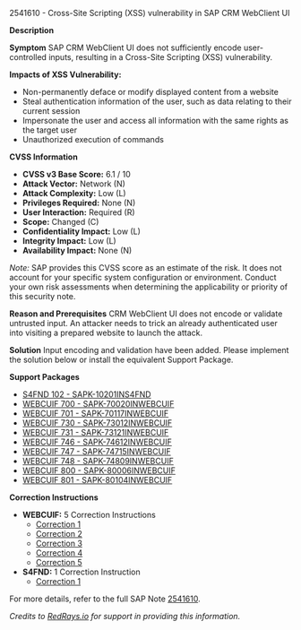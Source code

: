 2541610 - Cross-Site Scripting (XSS) vulnerability in SAP CRM WebClient UI

**Description**

**Symptom**
SAP CRM WebClient UI does not sufficiently encode user-controlled inputs, resulting in a Cross-Site Scripting (XSS) vulnerability.

**Impacts of XSS Vulnerability:**
- Non-permanently deface or modify displayed content from a website
- Steal authentication information of the user, such as data relating to their current session
- Impersonate the user and access all information with the same rights as the target user
- Unauthorized execution of commands

**CVSS Information**
- **CVSS v3 Base Score:** 6.1 / 10
- **Attack Vector:** Network (N)
- **Attack Complexity:** Low (L)
- **Privileges Required:** None (N)
- **User Interaction:** Required (R)
- **Scope:** Changed (C)
- **Confidentiality Impact:** Low (L)
- **Integrity Impact:** Low (L)
- **Availability Impact:** None (N)

*Note:* SAP provides this CVSS score as an estimate of the risk. It does not account for your specific system configuration or environment. Conduct your own risk assessments when determining the applicability or priority of this security note.

**Reason and Prerequisites**
CRM WebClient UI does not encode or validate untrusted input. An attacker needs to trick an already authenticated user into visiting a prepared website to launch the attack.

**Solution**
Input encoding and validation have been added. Please implement the solution below or install the equivalent Support Package.

**Support Packages**
- [S4FND 102 - SAPK-10201INS4FND](https://me.sap.com/supportpackage/SAPK-10201INS4FND)
- [WEBCUIF 700 - SAPK-70020INWEBCUIF](https://me.sap.com/supportpackage/SAPK-70020INWEBCUIF)
- [WEBCUIF 701 - SAPK-70117INWEBCUIF](https://me.sap.com/supportpackage/SAPK-70117INWEBCUIF)
- [WEBCUIF 730 - SAPK-73012INWEBCUIF](https://me.sap.com/supportpackage/SAPK-73012INWEBCUIF)
- [WEBCUIF 731 - SAPK-73121INWEBCUIF](https://me.sap.com/supportpackage/SAPK-73121INWEBCUIF)
- [WEBCUIF 746 - SAPK-74612INWEBCUIF](https://me.sap.com/supportpackage/SAPK-74612INWEBCUIF)
- [WEBCUIF 747 - SAPK-74715INWEBCUIF](https://me.sap.com/supportpackage/SAPK-74715INWEBCUIF)
- [WEBCUIF 748 - SAPK-74809INWEBCUIF](https://me.sap.com/supportpackage/SAPK-74809INWEBCUIF)
- [WEBCUIF 800 - SAPK-80006INWEBCUIF](https://me.sap.com/supportpackage/SAPK-80006INWEBCUIF)
- [WEBCUIF 801 - SAPK-80104INWEBCUIF](https://me.sap.com/supportpackage/SAPK-80104INWEBCUIF)

**Correction Instructions**
- **WEBCUIF:** 5 Correction Instructions
  - [Correction 1](https://me.sap.com/corrins/0002541610/6555)
  - [Correction 2](https://me.sap.com/corrins/0002541610/6555)
  - [Correction 3](https://me.sap.com/corrins/0002541610/6555)
  - [Correction 4](https://me.sap.com/corrins/0002541610/6555)
  - [Correction 5](https://me.sap.com/corrins/0002541610/6555)
- **S4FND:** 1 Correction Instruction
  - [Correction 1](https://me.sap.com/corrins/0002541610/22887)

For more details, refer to the full SAP Note [2541610](https://me.sap.com/notes/0002541610).

*Credits to [RedRays.io](https://redrays.io) for support in providing this information.*